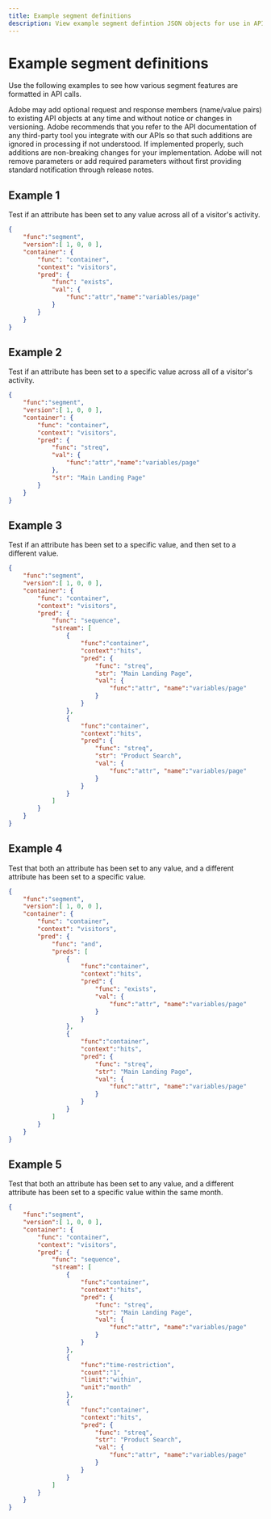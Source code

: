 ```yaml
---
title: Example segment definitions
description: View example segment defintion JSON objects for use in API calls.
---
```


# Example segment definitions

Use the following examples to see how various segment features are formatted in API calls.

<InlineAlert variant="info" slots="text" />

Adobe may add optional request and response members (name/value pairs) to existing API objects at any time and without notice or changes in versioning. Adobe recommends that you refer to the API documentation of any third-party tool you integrate with our APIs so that such additions are ignored in processing if not understood. If implemented properly, such additions are non-breaking changes for your implementation. Adobe will not remove parameters or add required parameters without first providing standard notification through release notes.

## Example 1

Test if an attribute has been set to any value across all of a visitor's activity.

```json
{
    "func":"segment",
    "version":[ 1, 0, 0 ],
    "container": {
        "func": "container",
        "context": "visitors",
        "pred": {
            "func": "exists",
            "val": {
                "func":"attr","name":"variables/page"
            }
        }
    }
}
```

## Example 2

Test if an attribute has been set to a specific value across all of a visitor's activity.

```json
{
    "func":"segment",
    "version":[ 1, 0, 0 ],
    "container": {
        "func": "container",
        "context": "visitors",
        "pred": {
            "func": "streq",
            "val": {
                "func":"attr","name":"variables/page"
            },
            "str": "Main Landing Page"
        }
    }
}
```

## Example 3

Test if an attribute has been set to a specific value, and then set to a different value.

```json
{
    "func":"segment",
    "version":[ 1, 0, 0 ],
    "container": {
        "func": "container",
        "context": "visitors",
        "pred": {
            "func": "sequence",
            "stream": [
                {
                    "func":"container",
                    "context":"hits",
                    "pred": {
                        "func": "streq",
                        "str": "Main Landing Page",
                        "val": {
                            "func":"attr", "name":"variables/page"
                        }
                    }
                },
                {
                    "func":"container",
                    "context":"hits",
                    "pred": {
                        "func": "streq",
                        "str": "Product Search",
                        "val": {
                            "func":"attr", "name":"variables/page"
                        }
                    }
                }
            ]
        }
    }
}
```

## Example 4

Test that both an attribute has been set to any value, and a different attribute has been set to a specific value.

```json
{
    "func":"segment",
    "version":[ 1, 0, 0 ],
    "container": {
        "func": "container",
        "context": "visitors",
        "pred": {
            "func": "and",
            "preds": [
                {
                    "func":"container",
                    "context":"hits",
                    "pred": {
                        "func": "exists",
                        "val": {
                            "func":"attr", "name":"variables/page"
                        }
                    }
                },
                {
                    "func":"container",
                    "context":"hits",
                    "pred": {
                        "func": "streq",
                        "str": "Main Landing Page",
                        "val": {
                            "func":"attr", "name":"variables/page"
                        }
                    }
                }
            ]
        }
    }
}
```

## Example 5

Test that both an attribute has been set to any value, and a different attribute has been set to a specific value within the same month.

```json
{
    "func":"segment",
    "version":[ 1, 0, 0 ],
    "container": {
        "func": "container",
        "context": "visitors",
        "pred": {
            "func": "sequence",
            "stream": [
                {
                    "func":"container",
                    "context":"hits",
                    "pred": {
                        "func": "streq",
                        "str": "Main Landing Page",
                        "val": {
                            "func":"attr", "name":"variables/page"
                        }
                    }
                },
                {
                    "func":"time-restriction",
                    "count":"1",
                    "limit":"within",
                    "unit":"month"
                },
                {
                    "func":"container",
                    "context":"hits",
                    "pred": {
                        "func": "streq",
                        "str": "Product Search",
                        "val": {
                            "func":"attr", "name":"variables/page"
                        }
                    }
                }
            ]
        }
    }
}
```
